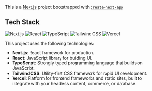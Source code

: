 This is a [Next.js](https://nextjs.org/) project bootstrapped with [`create-next-app`](https://github.com/vercel/next.js/tree/canary/packages/create-next-app)

## Tech Stack

![Next.js](https://img.shields.io/badge/Next.js-000000?style=for-the-badge&logo=nextdotjs&logoColor=white)
![React](https://img.shields.io/badge/React-20232A?style=for-the-badge&logo=react&logoColor=61DAFB)
![TypeScript](https://img.shields.io/badge/TypeScript-007ACC?style=for-the-badge&logo=typescript&logoColor=white)
![Tailwind CSS](https://img.shields.io/badge/Tailwind_CSS-38B2AC?style=for-the-badge&logo=tailwind-css&logoColor=white)
![Vercel](https://img.shields.io/badge/Vercel-000000?style=for-the-badge&logo=vercel&logoColor=white)

This project uses the following technologies:

- **Next.js**: React framework for production.
- **React**: JavaScript library for building UI.
- **TypeScript**: Strongly typed programming language that builds on JavaScript.
- **Tailwind CSS**: Utility-first CSS framework for rapid UI development.
- **Vercel**: Platform for frontend frameworks and static sites, built to integrate with your headless content, commerce, or database.
